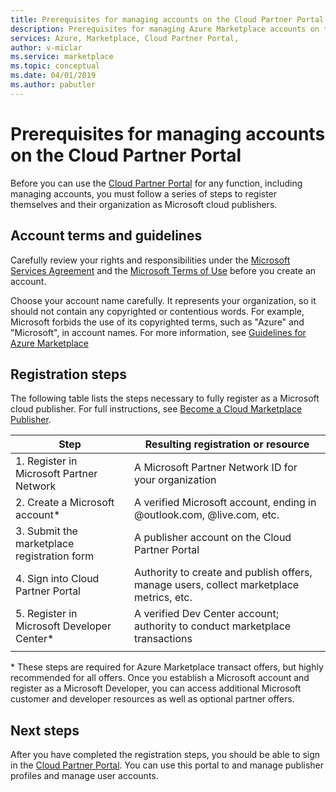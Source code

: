 ```yaml
---
title: Prerequisites for managing accounts on the Cloud Partner Portal | Azure Marketplace 
description: Prerequisites for managing Azure Marketplace accounts on the Cloud Partner Portal.
services: Azure, Marketplace, Cloud Partner Portal, 
author: v-miclar
ms.service: marketplace
ms.topic: conceptual
ms.date: 04/01/2019
ms.author: pabutler
---
```


# Prerequisites for managing accounts on the Cloud Partner Portal 

Before you can use the [Cloud Partner Portal](https://cloudpartner.azure.com/) for any function, including managing accounts, you must follow a series of steps to register themselves and their organization as Microsoft cloud publishers.


## Account terms and guidelines

Carefully review your rights and responsibilities under the [Microsoft Services Agreement](https://www.microsoft.com/servicesagreement) and the [Microsoft Terms of Use](https://www.microsoft.com/legal/intellectualproperty/copyright) before you create an account.  

Choose your account name carefully.  It represents your organization, so it should not contain any copyrighted or contentious words.  For example, Microsoft forbids the use of its copyrighted terms, such as "Azure" and "Microsoft", in account names.  For more information, see [Guidelines for Azure Marketplace](https://docs.microsoft.com/azure/marketplace/guidelines)


## Registration steps

The following table lists the steps necessary to fully register as a Microsoft cloud publisher.  For full instructions, see [Become a Cloud Marketplace Publisher](https://docs.microsoft.com/azure/marketplace/become-publisher
). 


|                   Step                   |  Resulting registration or resource                     |
|                  ------                  |  -----------------------------------                    |
| 1. Register in Microsoft Partner Network |  A Microsoft Partner Network ID for your organization |
| 2. Create a Microsoft account*           |  A verified Microsoft account, ending in @outlook.com, @live.com, etc. |
| 3. Submit the marketplace registration form | A publisher account on the Cloud Partner Portal      |
| 4. Sign into Cloud Partner Portal        | Authority to create and publish offers, manage users, collect marketplace metrics, etc. |
| 5. Register in Microsoft Developer Center* | A verified Dev Center account; authority to conduct marketplace transactions  |
|   |   |

\* These steps are required for Azure Marketplace transact offers, but highly recommended for all offers.  Once you establish a Microsoft account and register as a Microsoft Developer, you can access additional Microsoft customer and developer resources as well as optional partner offers.  


## Next steps

After you have completed the registration steps, you should be able to sign in the [Cloud Partner Portal](https://cloudpartner.azure.com/).  You can use this portal to and manage publisher profiles and manage user accounts.
